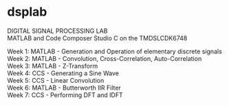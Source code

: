 # dsplab
DIGITAL SIGNAL PROCESSING LAB\
MATLAB and Code Composer Studio C on the TMDSLCDK6748

Week 1: MATLAB - Generation and Operation of elementary discrete signals\
Week 2: MATLAB - Convolution, Cross-Correlation, Auto-Correlation\
Week 3: MATLAB - Z-Transform\
Week 4: CCS - Generating a Sine Wave\
Week 5: CCS - Linear Convolution\
Week 6: MATLAB - Butterworth IIR Filter\
Week 7: CCS - Performing DFT and IDFT
